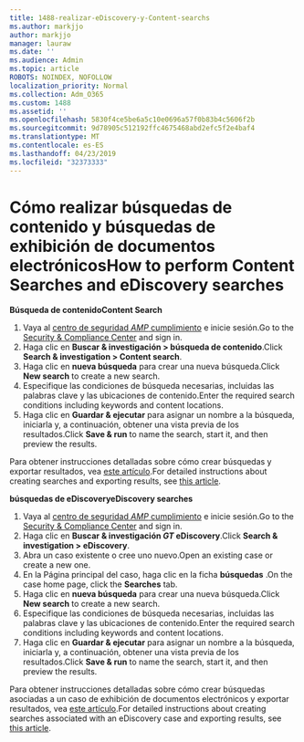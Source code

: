 ```yaml
---
title: 1488-realizar-eDiscovery-y-Content-searchs
ms.author: markjjo
author: markjjo
manager: lauraw
ms.date: ''
ms.audience: Admin
ms.topic: article
ROBOTS: NOINDEX, NOFOLLOW
localization_priority: Normal
ms.collection: Adm_O365
ms.custom: 1488
ms.assetid: ''
ms.openlocfilehash: 5830f4ce5be6a5c10e0696a57f0b83b4c5606f2b
ms.sourcegitcommit: 9d78905c512192ffc4675468abd2efc5f2e4baf4
ms.translationtype: MT
ms.contentlocale: es-ES
ms.lasthandoff: 04/23/2019
ms.locfileid: "32373333"
---
```

# <a name="how-to-perform-content-searches-and-ediscovery-searches"></a><span data-ttu-id="bb160-102">Cómo realizar búsquedas de contenido y búsquedas de exhibición de documentos electrónicos</span><span class="sxs-lookup"><span data-stu-id="bb160-102">How to perform Content Searches and eDiscovery searches</span></span>

<span data-ttu-id="bb160-103">**Búsqueda de contenido**</span><span class="sxs-lookup"><span data-stu-id="bb160-103">**Content Search**</span></span>

1. <span data-ttu-id="bb160-104">Vaya al [centro de seguridad _AMP_ cumplimiento](https://protection.office.com) e inicie sesión.</span><span class="sxs-lookup"><span data-stu-id="bb160-104">Go to the [Security & Compliance Center](https://protection.office.com) and sign in.</span></span>
2. <span data-ttu-id="bb160-105">Haga clic en **Buscar & investigación > búsqueda de contenido**.</span><span class="sxs-lookup"><span data-stu-id="bb160-105">Click **Search & investigation > Content search**.</span></span>
3. <span data-ttu-id="bb160-106">Haga clic en **nueva búsqueda** para crear una nueva búsqueda.</span><span class="sxs-lookup"><span data-stu-id="bb160-106">Click **New search** to create a new search.</span></span>
4. <span data-ttu-id="bb160-107">Especifique las condiciones de búsqueda necesarias, incluidas las palabras clave y las ubicaciones de contenido.</span><span class="sxs-lookup"><span data-stu-id="bb160-107">Enter the required search conditions including keywords and content locations.</span></span>  
5. <span data-ttu-id="bb160-108">Haga clic en **Guardar & ejecutar** para asignar un nombre a la búsqueda, iniciarla y, a continuación, obtener una vista previa de los resultados.</span><span class="sxs-lookup"><span data-stu-id="bb160-108">Click **Save & run** to name the search, start it, and then preview the results.</span></span> 
 
<span data-ttu-id="bb160-109">Para obtener instrucciones detalladas sobre cómo crear búsquedas y exportar resultados, vea [este artículo](https://docs.microsoft.com/office365/securitycompliance/content-search).</span><span class="sxs-lookup"><span data-stu-id="bb160-109">For detailed instructions about creating searches and exporting results, see [this article](https://docs.microsoft.com/office365/securitycompliance/content-search).</span></span>

<span data-ttu-id="bb160-110">**búsquedas de eDiscovery**</span><span class="sxs-lookup"><span data-stu-id="bb160-110">**eDiscovery searches**</span></span>

1. <span data-ttu-id="bb160-111">Vaya al [centro de seguridad _AMP_ cumplimiento](https://protection.office.com) e inicie sesión.</span><span class="sxs-lookup"><span data-stu-id="bb160-111">Go to the [Security & Compliance Center](https://protection.office.com) and sign in.</span></span>
2. <span data-ttu-id="bb160-112">Haga clic en **Buscar & investigación _GT_ eDiscovery**.</span><span class="sxs-lookup"><span data-stu-id="bb160-112">Click **Search & investigation > eDiscovery**.</span></span>
3. <span data-ttu-id="bb160-113">Abra un caso existente o cree uno nuevo.</span><span class="sxs-lookup"><span data-stu-id="bb160-113">Open an existing case or create a new one.</span></span>
4. <span data-ttu-id="bb160-114">En la Página principal del caso, haga clic en la ficha **búsquedas** .</span><span class="sxs-lookup"><span data-stu-id="bb160-114">On the case home page, click the **Searches** tab.</span></span>  
5. <span data-ttu-id="bb160-115">Haga clic en **nueva búsqueda** para crear una nueva búsqueda.</span><span class="sxs-lookup"><span data-stu-id="bb160-115">Click **New search** to create a new search.</span></span>
6. <span data-ttu-id="bb160-116">Especifique las condiciones de búsqueda necesarias, incluidas las palabras clave y las ubicaciones de contenido.</span><span class="sxs-lookup"><span data-stu-id="bb160-116">Enter the required search conditions including keywords and content locations.</span></span>  
7. <span data-ttu-id="bb160-117">Haga clic en **Guardar & ejecutar** para asignar un nombre a la búsqueda, iniciarla y, a continuación, obtener una vista previa de los resultados.</span><span class="sxs-lookup"><span data-stu-id="bb160-117">Click **Save & run** to name the search, start it, and then preview the results.</span></span>

<span data-ttu-id="bb160-118">Para obtener instrucciones detalladas sobre cómo crear búsquedas asociadas a un caso de exhibición de documentos electrónicos y exportar resultados, vea [este artículo](https://docs.microsoft.com/office365/securitycompliance/ediscovery-cases).</span><span class="sxs-lookup"><span data-stu-id="bb160-118">For detailed instructions about creating searches associated with an eDiscovery case and exporting results, see [this article](https://docs.microsoft.com/office365/securitycompliance/ediscovery-cases).</span></span>